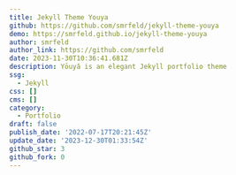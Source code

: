 ```yaml
---
title: Jekyll Theme Youya
github: https://github.com/smrfeld/jekyll-theme-youya
demo: https://smrfeld.github.io/jekyll-theme-youya
author: smrfeld
author_link: https://github.com/smrfeld
date: 2023-11-30T10:36:41.681Z
description: Yōuyǎ is an elegant Jekyll portfolio theme
ssg:
  - Jekyll
css: []
cms: []
category:
  - Portfolio
draft: false
publish_date: '2022-07-17T20:21:45Z'
update_date: '2023-12-30T01:33:54Z'
github_star: 3
github_fork: 0
---
```

